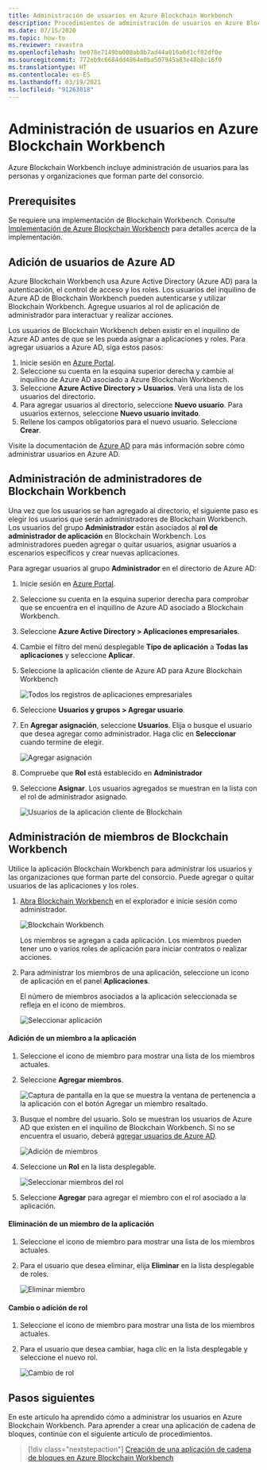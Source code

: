 ```yaml
---
title: Administración de usuarios en Azure Blockchain Workbench
description: Procedimientos de administración de usuarios en Azure Blockchain Workbench
ms.date: 07/15/2020
ms.topic: how-to
ms.reviewer: ravastra
ms.openlocfilehash: be078e7149ba008ab8b7ad44a016a0d1cf82df0e
ms.sourcegitcommit: 772eb9c6684dd4864e0ba507945a83e48b8c16f0
ms.translationtype: HT
ms.contentlocale: es-ES
ms.lasthandoff: 03/19/2021
ms.locfileid: "91263018"
---
```

# <a name="manage-users-in-azure-blockchain-workbench"></a>Administración de usuarios en Azure Blockchain Workbench

Azure Blockchain Workbench incluye administración de usuarios para las personas y organizaciones que forman parte del consorcio.

## <a name="prerequisites"></a>Prerequisites

Se requiere una implementación de Blockchain Workbench. Consulte [Implementación de Azure Blockchain Workbench](deploy.md) para detalles acerca de la implementación.

## <a name="add-azure-ad-users"></a>Adición de usuarios de Azure AD

Azure Blockchain Workbench usa Azure Active Directory (Azure AD) para la autenticación, el control de acceso y los roles. Los usuarios del inquilino de Azure AD de Blockchain Workbench pueden autenticarse y utilizar Blockchain Workbench. Agregue usuarios al rol de aplicación de administrador para interactuar y realizar acciones.

Los usuarios de Blockchain Workbench deben existir en el inquilino de Azure AD antes de que se les pueda asignar a aplicaciones y roles. Para agregar usuarios a Azure AD, siga estos pasos:

1. Inicie sesión en [Azure Portal](https://portal.azure.com).
1. Seleccione su cuenta en la esquina superior derecha y cambie al inquilino de Azure AD asociado a Azure Blockchain Workbench.
1. Seleccione **Azure Active Directory > Usuarios**. Verá una lista de los usuarios del directorio.
1. Para agregar usuarios al directorio, seleccione **Nuevo usuario**. Para usuarios externos, seleccione **Nuevo usuario invitado**.
1. Rellene los campos obligatorios para el nuevo usuario. Seleccione **Crear**.

Visite la documentación de [Azure AD](../../active-directory/fundamentals/add-users-azure-active-directory.md) para más información sobre cómo administrar usuarios en Azure AD.

## <a name="manage-blockchain-workbench-administrators"></a>Administración de administradores de Blockchain Workbench

Una vez que los usuarios se han agregado al directorio, el siguiente paso es elegir los usuarios que serán administradores de Blockchain Workbench. Los usuarios del grupo **Administrador** están asociados al **rol de administrador de aplicación** en Blockchain Workbench. Los administradores pueden agregar o quitar usuarios, asignar usuarios a escenarios específicos y crear nuevas aplicaciones.

Para agregar usuarios al grupo **Administrador** en el directorio de Azure AD:

1. Inicie sesión en [Azure Portal](https://portal.azure.com).
1. Seleccione su cuenta en la esquina superior derecha para comprobar que se encuentra en el inquilino de Azure AD asociado a Blockchain Workbench.
1. Seleccione **Azure Active Directory > Aplicaciones empresariales**.
1. Cambie el filtro del menú desplegable **Tipo de aplicación** a **Todas las aplicaciones** y seleccione **Aplicar**.
1. Seleccione la aplicación cliente de Azure AD para Azure Blockchain Workbench

    ![Todos los registros de aplicaciones empresariales](./media/manage-users/select-blockchain-client-app.png)

1. Seleccione **Usuarios y grupos > Agregar usuario**.
1. En **Agregar asignación**, seleccione **Usuarios**. Elija o busque el usuario que desea agregar como administrador. Haga clic en **Seleccionar** cuando termine de elegir.

    ![Agregar asignación](./media/manage-users/add-user-assignment.png)

1. Compruebe que **Rol** está establecido en **Administrador**
1. Seleccione **Asignar**. Los usuarios agregados se muestran en la lista con el rol de administrador asignado.

    ![Usuarios de la aplicación cliente de Blockchain](./media/manage-users/blockchain-admin-list.png)

## <a name="managing-blockchain-workbench-members"></a>Administración de miembros de Blockchain Workbench

Utilice la aplicación Blockchain Workbench para administrar los usuarios y las organizaciones que forman parte del consorcio. Puede agregar o quitar usuarios de las aplicaciones y los roles.

1. [Abra Blockchain Workbench](deploy.md#blockchain-workbench-web-url) en el explorador e inicie sesión como administrador.

    ![Blockchain Workbench](./media/manage-users/blockchain-workbench-applications.png)

    Los miembros se agregan a cada aplicación. Los miembros pueden tener uno o varios roles de aplicación para iniciar contratos o realizar acciones.

1. Para administrar los miembros de una aplicación, seleccione un icono de aplicación en el panel **Aplicaciones**.

    El número de miembros asociados a la aplicación seleccionada se refleja en el icono de miembros.

    ![Seleccionar aplicación](./media/manage-users/blockchain-workbench-select-application.png)


#### <a name="add-member-to-application"></a>Adición de un miembro a la aplicación

1. Seleccione el icono de miembro para mostrar una lista de los miembros actuales.
1. Seleccione **Agregar miembros**.

    ![Captura de pantalla en la que se muestra la ventana de pertenencia a la aplicación con el botón Agregar un miembro resaltado.](./media/manage-users/application-add-members.png)

1. Busque el nombre del usuario.  Solo se muestran los usuarios de Azure AD que existen en el inquilino de Blockchain Workbench. Si no se encuentra el usuario, deberá [agregar usuarios de Azure AD](#add-azure-ad-users).

    ![Adición de miembros](./media/manage-users/find-user.png)

1. Seleccione un **Rol** en la lista desplegable.

    ![Seleccionar miembros del rol](./media/manage-users/application-select-role.png)

1. Seleccione **Agregar** para agregar el miembro con el rol asociado a la aplicación.

#### <a name="remove-member-from-application"></a>Eliminación de un miembro de la aplicación

1. Seleccione el icono de miembro para mostrar una lista de los miembros actuales.
1. Para el usuario que desea eliminar, elija **Eliminar** en la lista desplegable de roles.

    ![Eliminar miembro](./media/manage-users/application-remove-member.png)

#### <a name="change-or-add-role"></a>Cambio o adición de rol

1. Seleccione el icono de miembro para mostrar una lista de los miembros actuales.
1. Para el usuario que desea cambiar, haga clic en la lista desplegable y seleccione el nuevo rol.

    ![Cambio de rol](./media/manage-users/application-change-role.png)

## <a name="next-steps"></a>Pasos siguientes

En este artículo ha aprendido cómo a administrar los usuarios en Azure Blockchain Workbench. Para aprender a crear una aplicación de cadena de bloques, continúe con el siguiente artículo de procedimientos.

> [!div class="nextstepaction"]
> [Creación de una aplicación de cadena de bloques en Azure Blockchain Workbench](create-app.md)
